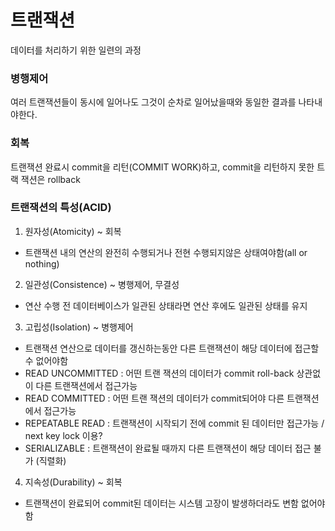 # 트랜잭션
데이터를 처리하기 위한 일련의 과정

### 병행제어
여러 트랜잭션들이 동시에 일어나도 그것이 순차로 일어났을때와 동일한 결과를 나타내야한다.

### 회복
트랜잭션 완료시 commit을 리턴(COMMIT WORK)하고, commit을 리턴하지 못한 트랙 잭션은 rollback

### 트랜잭션의 특성(ACID)
1. 원자성(Atomicity) ~ 회복
 - 트랜잭션 내의 연산의 완전히 수행되거나 전현 수행되지않은 상태여야함(all or nothing)
2. 일관성(Consistence) ~ 병행제어, 무결성
 - 연산 수행 전 데이터베이스가 일관된 상태라면 연산 후에도 일관된 상태를 유지
3. 고립성(Isolation) ~ 병행제어
 - 트랜잭션 연산으로 데이터를 갱신하는동안 다른 트랜잭션이 해당 데이터에 접근할 수 없어야함
 - READ UNCOMMITTED : 어떤 트랜 잭션의 데이터가 commit roll-back 상관없이 다른 트랜잭션에서 접근가능
 - READ COMMITTED : 어떤 트랜 잭션의 데이터가 commit되어야 다른 트랜잭션에서 접근가능
 - REPEATABLE READ : 트랜잭션이 시작되기 전에 commit 된 데이터만 접근가능 / next key lock 이용?
 - SERIALIZABLE : 트랜잭션이 완료될 때까지 다른 트랜잭션이 해당 데이터 접근 불가 (직렬화)
4. 지속성(Durability) ~ 회복
 - 트랜잭션이 완료되어 commit된 데이터는 시스템 고장이 발생하더라도 변함 없어야함